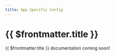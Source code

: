 ```yaml
---
title: App Specific Config
---
```




# {{ $frontmatter.title }}

{{ $frontmatter.title }} documentation coming soon! <!--- #TODO --->
